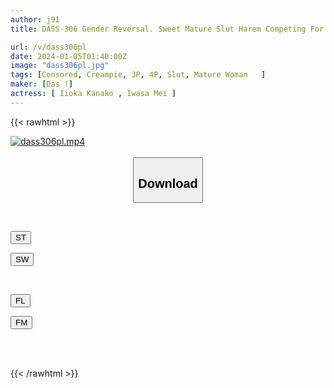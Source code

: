 ```yaml
---
author: j91
title: DASS-306 Gender Reversal. Sweet Mature Slut Harem Competing For Husbands Kana Morisawa Hikari Hime

url: /v/dass306pl
date: 2024-01-05T01:40:00Z
image: "dass306pl.jpg"
tags: [Censored, Creampie, 3P, 4P, Slut, Mature Woman	]
maker: [Das !]
actress: [ Iioka Kanako , Iwasa Mei ]
---
```



{{< rawhtml >}}

<div class="video" data-videoid="Q37DYWm6xlt0Lze">
    <a href="javascript:;">
        <img src="/v/dass306pl/dass306pl.jpg" width="WIDTH" height="HEIGHT" alt="dass306pl.mp4" loading="lazy">
    </a>
</div>

<script type="text/javascript" src="https://j91.asia/asset/on-demand-st.js"></script>

<br>
  <link rel="stylesheet" href="https://j91.asia/asset/bs5.css">
  
  <center>
  <button class="btn btn-primary" type="button" data-bs-toggle="collapse" data-bs-target=".multi-collapse" aria-expanded="false" aria-controls="multiCollapseExample1 multiCollapseExample2"><h2>Download</h2></button></center>
</p>
<div class="row">
  <div class="col">
    <div class="collapse multi-collapse" id="multiCollapseExample1">
      <div class="card card-body">
	      	      <br>
<div class="buttons">  
<p><a href="https://streamtape.to/v/Q37DYWm6xlt0Lze" target="_blank"><button class="btn-hover color-3"><i class="fa fa-download"></i> ST</button></a></p>
<p><a href="https://flaswish.com/jhipz8t5q9vh" target="_blank"><button class="btn-hover color-2"><i class="fa fa-download"></i> SW</button></a></p></div>
    </div>
  </div>
</div>
  <div class="col">
    <div class="collapse multi-collapse" id="multiCollapseExample2">
      <div class="card card-body">
	      <br>
<div class="buttons">
<p><a href="https://filelions.site/f/vk9hj4nh9ojy" target="_blank"><button class="btn-hover color-9"><i class="fa fa-download"></i> FL</button></a></p>
<p><a href="https://filemoon.sx/d/ijlc17nwdmnh" target="_blank"><button class="btn-hover color-8"><i class="fa fa-download"></i> FM</button></a></p></div>
<br><br>
      </div>
    </div>
  </div>
</div>

{{< /rawhtml >}}